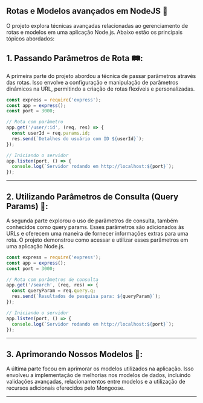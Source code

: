 ## Rotas e Modelos avançados em NodeJS 🚀
O projeto explora técnicas avançadas relacionadas ao gerenciamento de rotas e modelos em uma aplicação Node.js. Abaixo estão os principais tópicos abordados:

## 1. Passando Parâmetros de Rota 🛤️:

A primeira parte do projeto abordou a técnica de passar parâmetros através das rotas. Isso envolve a configuração e manipulação de parâmetros dinâmicos na URL, permitindo a criação de rotas flexíveis e personalizadas.

~~~javascript
const express = require('express');
const app = express();
const port = 3000;

// Rota com parâmetro
app.get('/user/:id', (req, res) => {
  const userId = req.params.id;
  res.send(`Detalhes do usuário com ID ${userId}`);
});

// Iniciando o servidor
app.listen(port, () => {
  console.log(`Servidor rodando em http://localhost:${port}`);
});
~~~

---

## 2. Utilizando Parâmetros de Consulta (Query Params) 📝:

A segunda parte explorou o uso de parâmetros de consulta, também conhecidos como query params. Esses parâmetros são adicionados às URLs e oferecem uma maneira de fornecer informações extras para uma rota. O projeto demonstrou como acessar e utilizar esses parâmetros em uma aplicação Node.js.

~~~javascript
const express = require('express');
const app = express();
const port = 3000;

// Rota com parâmetros de consulta
app.get('/search', (req, res) => {
  const queryParam = req.query.q;
  res.send(`Resultados de pesquisa para: ${queryParam}`);
});

// Iniciando o servidor
app.listen(port, () => {
  console.log(`Servidor rodando em http://localhost:${port}`);
});
~~~

---

## 3. Aprimorando Nossos Modelos 🔄:

A última parte focou em aprimorar os modelos utilizados na aplicação. Isso envolveu a implementação de melhorias nos modelos de dados, incluindo validações avançadas, relacionamentos entre modelos e a utilização de recursos adicionais oferecidos pelo Mongoose.

---
